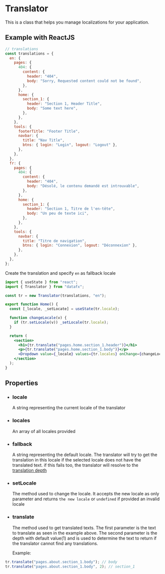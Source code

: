 # Translator

This is a class that helps you manage localizations for your application.

## Example with ReactJS

```js
// translations
const translations = {
  en: {
    pages: {
      404: {
        content: {
          header: "404",
          body: "Sorry, Requested content could not be found",
        },
      },
      home: {
        section_1: {
          header: "Section 1, Header Title",
          body: "Some text here",
        },
      },
    },
    tools: {
      footerTitle: "Footer Title",
      navbar: {
        title: "Nav Title",
        btns: { login: "Login", logout: "Logout" },
      },
    },
  },
  fr: {
    pages: {
      404: {
        content: {
          header: "404",
          body: "Désolé, le contenu demandé est introuvable",
        },
      },
      home: {
        section_1: {
          header: "Section 1, Titre de l'en-tête",
          body: "Un peu de texte ici",
        },
      },
    },
    tools: {
      navbar: {
        title: "Titre de navigation",
        btns: { login: "Connexion", logout: "Déconnexion" },
      },
    },
  },
};
```

Create the translation and specify `en` as fallback locale

```jsx
import { useState } from "react";
import { Translator } from "datafx";

const tr = new Translator(translations, "en");

export function Home() {
  const [_locale, _setLocate] = useState(tr.locale);

  function changeLocale(v) {
    if (tr.setLocale(v)) _setLocale(tr.locale);
  }

  return (
    <section>
      <h1>{tr.translate("pages.home.section_1.header")}</h1>
      <p>{tr.translate("pages.home.section_1.body")}</p>
      <Dropdown value={_locale} values={tr.locales} onChange={changeLocale} />
    </section>
  );
}
```

## Properties

- ### locale
  A string representing the current locale of the translator
- ### locales
  An array of all locales provided
- ### fallback
  A string representing the default locale. The translator will try to get the translation in this locale if the selected locale does not have the translated text. if this fails too, the translator will resolve to the [translation depth](#translate)
- ### setLocale
  The method used to change the locale. It accepts the new locale as only parameter and returns `the new locale` or `undefined` if provided an invalid locale
- ### translate

  The method used to get translated texts. The first parameter is the text to translate as seen in the example above. The second parameter is the depth with default value(1) and is used to determine the text to return if the translator cannot find any translations.

  Example:

```js
tr.translate("pages.about.section_1.body"); // body
tr.translate("pages.about.section_1.body", 2); // section_1
```
